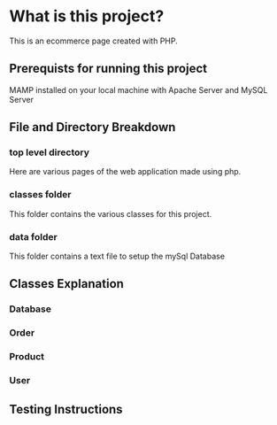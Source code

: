 # What is this project?
This is an ecommerce page created with PHP.

## Prerequists for running this project
MAMP installed on your local machine with Apache Server and MySQL Server

## File and Directory Breakdown
### top level directory
Here are various pages of the web application made using php. 
### classes folder
This folder contains the various classes for this project.
### data folder
This folder contains a text file to setup the mySql Database

## Classes Explanation

### Database

### Order

### Product

### User

## Testing Instructions



